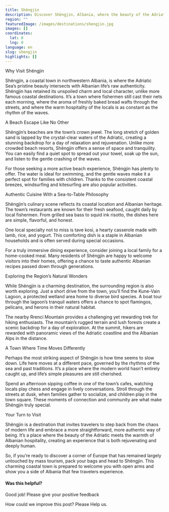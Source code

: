 ```yaml
---
title: Shëngjin
description: Discover Shëngjin, Albania, where the beauty of the Adriatic Sea intertwines with the authentic charm of a coastal town untouched by mass tourism.
region: ""
featuredImage: /images/destinations/shengjin.jpg
images: []
coordinates:
  lat: 0
  lng: 0
language: en
slug: shengjin
highlights: []
---
```


Why Visit Shëngjin

Shëngjin, a coastal town in northwestern Albania, is where the Adriatic Sea’s pristine beauty intersects with Albanian life’s raw authenticity. Shëngjin has retained its unspoiled charm and local character, unlike more famous coastal destinations. It’s a town where fishermen still cast their nets each morning, where the aroma of freshly baked bread wafts through the streets, and where the warm hospitality of the locals is as constant as the rhythm of the waves.

A Beach Escape Like No Other

Shëngjin’s beaches are the town’s crown jewel. The long stretch of golden sand is lapped by the crystal-clear waters of the Adriatic, creating a stunning backdrop for a day of relaxation and rejuvenation. Unlike more crowded beach resorts, Shëngjin offers a sense of space and tranquility. You can easily find a quiet spot to spread out your towel, soak up the sun, and listen to the gentle crashing of the waves.

For those seeking a more active beach experience, Shëngjin has plenty to offer. The water is ideal for swimming, and the gentle waves make it a perfect spot for families with children. Thanks to the consistent coastal breezes, windsurfing and kitesurfing are also popular activities.

Authentic Cuisine With a Sea-to-Table Philosophy

Shëngjin’s culinary scene reflects its coastal location and Albanian heritage. The town’s restaurants are known for their fresh seafood, caught daily by local fishermen. From grilled sea bass to squid ink risotto, the dishes here are simple, flavorful, and honest.

One local specialty not to miss is tave kosi, a hearty casserole made with lamb, rice, and yogurt. This comforting dish is a staple in Albanian households and is often served during special occasions.

For a truly immersive dining experience, consider joining a local family for a home-cooked meal. Many residents of Shëngjin are happy to welcome visitors into their homes, offering a chance to taste authentic Albanian recipes passed down through generations.

Exploring the Region’s Natural Wonders

While Shëngjin is a charming destination, the surrounding region is also worth exploring. Just a short drive from the town, you’ll find the Kune-Vain Lagoon, a protected wetland area home to diverse bird species. A boat tour through the lagoon’s tranquil waters offers a chance to spot flamingos, pelicans, and herons in their natural habitat.

The nearby Rrenci Mountain provides a challenging yet rewarding trek for hiking enthusiasts. The mountain’s rugged terrain and lush forests create a scenic backdrop for a day of exploration. At the summit, hikers are rewarded with panoramic views of the Adriatic coastline and the Albanian Alps in the distance.

A Town Where Time Moves Differently

Perhaps the most striking aspect of Shëngjin is how time seems to slow down. Life here moves at a different pace, governed by the rhythms of the sea and past traditions. It’s a place where the modern world hasn’t entirely caught up, and life’s simple pleasures are still cherished.

Spend an afternoon sipping coffee in one of the town’s cafes, watching locals play chess and engage in lively conversations. Stroll through the streets at dusk, when families gather to socialize, and children play in the town square. These moments of connection and community are what make Shëngjin truly special.

Your Turn to Visit

Shëngjin is a destination that invites travelers to step back from the chaos of modern life and embrace a more straightforward, more authentic way of being. It’s a place where the beauty of the Adriatic meets the warmth of Albanian hospitality, creating an experience that is both rejuvenating and deeply human.

So, if you’re ready to discover a corner of Europe that has remained largely untouched by mass tourism, pack your bags and head to Shëngjin. This charming coastal town is prepared to welcome you with open arms and show you a side of Albania that few travelers experience.

#### Was this helpful?

 

Good job! Please give your positive feedback

How could we improve this post? Please Help us.